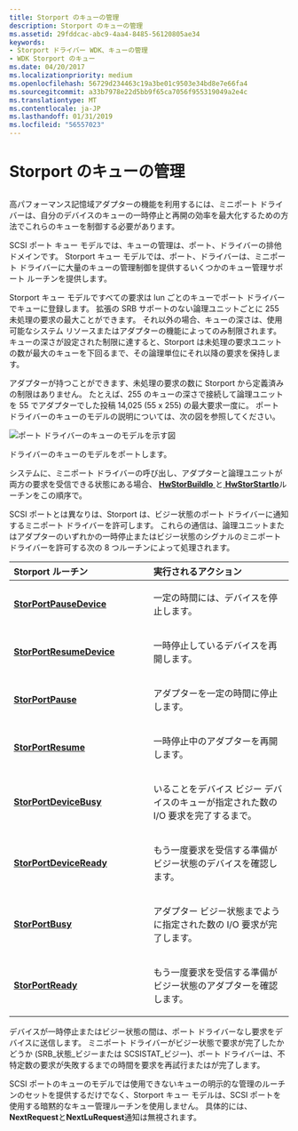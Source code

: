 ```yaml
---
title: Storport のキューの管理
description: Storport のキューの管理
ms.assetid: 29fddcac-abc9-4aa4-8485-56120805ae34
keywords:
- Storport ドライバー WDK、キューの管理
- WDK Storport のキュー
ms.date: 04/20/2017
ms.localizationpriority: medium
ms.openlocfilehash: 56729d234463c19a3be01c9503e34bd8e7e66fa4
ms.sourcegitcommit: a33b7978e22d5bb9f65ca7056f955319049a2e4c
ms.translationtype: MT
ms.contentlocale: ja-JP
ms.lasthandoff: 01/31/2019
ms.locfileid: "56557023"
---
```

# <a name="storport-queue-management"></a>Storport のキューの管理


## <span id="ddk_storport_queue_management_kg"></span><span id="DDK_STORPORT_QUEUE_MANAGEMENT_KG"></span>


高パフォーマンス記憶域アダプターの機能を利用するには、ミニポート ドライバーは、自分のデバイスのキューの一時停止と再開の効率を最大化するための方法でこれらのキューを制御する必要があります。

SCSI ポート キュー モデルでは、キューの管理は、ポート、ドライバーの排他ドメインです。 Storport キュー モデルでは、ポート、ドライバーは、ミニポート ドライバーに大量のキューの管理制御を提供するいくつかのキュー管理サポート ルーチンを提供します。

Storport キュー モデルですべての要求は lun ごとのキューでポート ドライバーでキューに登録します。 拡張の SRB サポートのない論理ユニットごとに 255 未処理の要求の最大ことができます。 それ以外の場合、キューの深さは、使用可能なシステム リソースまたはアダプターの機能によってのみ制限されます。 キューの深さが設定された制限に達すると、Storport は未処理の要求ユニットの数が最大のキューを下回るまで、その論理単位にそれ以降の要求を保持します。

アダプターが持つことができます、未処理の要求の数に Storport から定義済みの制限はありません。 たとえば、255 のキューの深さで接続して論理ユニットを 55 でアダプターでした投稿 14,025 (55 x 255) の最大要求一度に。 ポート ドライバーのキューのモデルの説明については、次の図を参照してください。

![ポート ドライバーのキューのモデルを示す図](images/queues.png)

ドライバーのキューのモデルをポートします。

システムに、ミニポート ドライバーの呼び出し、アダプターと論理ユニットが両方の要求を受信できる状態にある場合、 [ **HwStorBuildIo** ](https://msdn.microsoft.com/library/windows/hardware/ff557369)と[ **HwStorStartIo**](https://msdn.microsoft.com/library/windows/hardware/ff557423)ルーチンをこの順序で。

SCSI ポートとは異なりは、Storport は、ビジー状態のポート ドライバーに通知するミニポート ドライバーを許可します。 これらの通信は、論理ユニットまたはアダプターのいずれかの一時停止またはビジー状態のシグナルのミニポート ドライバーを許可する次の 8 つルーチンによって処理されます。

<table>
<colgroup>
<col width="50%" />
<col width="50%" />
</colgroup>
<thead>
<tr class="header">
<th align="left">Storport ルーチン</th>
<th align="left">実行されるアクション</th>
</tr>
</thead>
<tbody>
<tr class="odd">
<td align="left"><p><a href="https://msdn.microsoft.com/library/windows/hardware/ff567461" data-raw-source="[&lt;strong&gt;StorPortPauseDevice&lt;/strong&gt;](https://msdn.microsoft.com/library/windows/hardware/ff567461)"><strong>StorPortPauseDevice</strong></a></p></td>
<td align="left"><p>一定の時間には、デバイスを停止します。</p></td>
</tr>
<tr class="even">
<td align="left"><p><a href="https://msdn.microsoft.com/library/windows/hardware/ff567501" data-raw-source="[&lt;strong&gt;StorPortResumeDevice&lt;/strong&gt;](https://msdn.microsoft.com/library/windows/hardware/ff567501)"><strong>StorPortResumeDevice</strong></a></p></td>
<td align="left"><p>一時停止しているデバイスを再開します。</p></td>
</tr>
<tr class="odd">
<td align="left"><p><a href="https://msdn.microsoft.com/library/windows/hardware/ff567459" data-raw-source="[&lt;strong&gt;StorPortPause&lt;/strong&gt;](https://msdn.microsoft.com/library/windows/hardware/ff567459)"><strong>StorPortPause</strong></a></p></td>
<td align="left"><p>アダプターを一定の時間に停止します。</p></td>
</tr>
<tr class="even">
<td align="left"><p><a href="https://msdn.microsoft.com/library/windows/hardware/ff567499" data-raw-source="[&lt;strong&gt;StorPortResume&lt;/strong&gt;](https://msdn.microsoft.com/library/windows/hardware/ff567499)"><strong>StorPortResume</strong></a></p></td>
<td align="left"><p>一時停止中のアダプターを再開します。</p></td>
</tr>
<tr class="odd">
<td align="left"><p><a href="https://msdn.microsoft.com/library/windows/hardware/ff567050" data-raw-source="[&lt;strong&gt;StorPortDeviceBusy&lt;/strong&gt;](https://msdn.microsoft.com/library/windows/hardware/ff567050)"><strong>StorPortDeviceBusy</strong></a></p></td>
<td align="left"><p>いることをデバイス ビジー デバイスのキューが指定された数の I/O 要求を完了するまで。</p></td>
</tr>
<tr class="even">
<td align="left"><p><a href="https://msdn.microsoft.com/library/windows/hardware/ff567053" data-raw-source="[&lt;strong&gt;StorPortDeviceReady&lt;/strong&gt;](https://msdn.microsoft.com/library/windows/hardware/ff567053)"><strong>StorPortDeviceReady</strong></a></p></td>
<td align="left"><p>もう一度要求を受信する準備がビジー状態のデバイスを確認します。</p></td>
</tr>
<tr class="odd">
<td align="left"><p><a href="https://msdn.microsoft.com/library/windows/hardware/ff567041" data-raw-source="[&lt;strong&gt;StorPortBusy&lt;/strong&gt;](https://msdn.microsoft.com/library/windows/hardware/ff567041)"><strong>StorPortBusy</strong></a></p></td>
<td align="left"><p>アダプター ビジー状態までように指定された数の I/O 要求が完了します。</p></td>
</tr>
<tr class="even">
<td align="left"><p><a href="https://msdn.microsoft.com/library/windows/hardware/ff567489" data-raw-source="[&lt;strong&gt;StorPortReady&lt;/strong&gt;](https://msdn.microsoft.com/library/windows/hardware/ff567489)"><strong>StorPortReady</strong></a></p></td>
<td align="left"><p>もう一度要求を受信する準備がビジー状態のアダプターを確認します。</p></td>
</tr>
</tbody>
</table>

 

デバイスが一時停止またはビジー状態の間は、ポート ドライバーなし要求をデバイスに送信します。 ミニポート ドライバーがビジー状態で要求が完了したかどうか (SRB\_状態\_ビジーまたは SCSISTAT\_ビジー)、ポート ドライバーは、不特定数の要求が失敗するまでの時間を要求を再試行またはが完了します。

SCSI ポートのキューのモデルでは使用できないキューの明示的な管理のルーチンのセットを提供するだけでなく、Storport キュー モデルは、SCSI ポートを使用する暗黙的なキュー管理ルーチンを使用しません。 具体的には、 **NextRequest**と**NextLuRequest**通知は無視されます。

 

 




